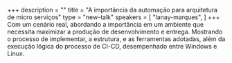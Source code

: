 +++
description = ""
title = "A importância da automação para arquitetura de micro serviços"
type = "new-talk"
speakers = [
        "lanay-marques",
]
+++
Com um cenário real, abordando a importância em um ambiente que necessita maximizar a produção de desenvolvimento e entrega. Mostrando o processo de implementar,  a estrutura, e as ferramentas adotadas, além da execução lógica do processo de CI-CD, desempenhado entre Windows e Linux.